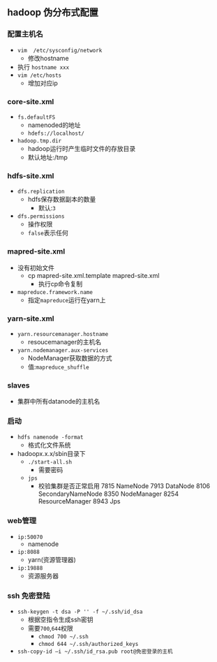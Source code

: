 ## hadoop 伪分布式配置

### 配置主机名
- `vim  /etc/sysconfig/network`
  - 修改hostname
- 执行 `hostname xxx`
- `vim /etc/hosts`
  - 增加对应ip
### core-site.xml
- `fs.defaultFS`
  - namenoded的地址
  - `hdefs://localhost/`
- `hadoop.tmp.dir`
  - hadoop运行时产生临时文件的存放目录
  - 默认地址:/tmp

### hdfs-site.xml
- `dfs.replication`
  - hdfs保存数据副本的数量
    - 默认:`3`
- `dfs.permissions`
  - 操作权限
  - `false`表示任何

###  mapred-site.xml
- 没有初始文件
  - cp mapred-site.xml.template mapred-site.xml
    - 执行cp命令复制
- `mapreduce.framework.name`
  - 指定`mapreduce`运行在yarn上

### yarn-site.xml
- `yarn.resourcemanager.hostname`
  - resoucemanager的主机名
- `yarn.nodemanager.aux-services`
  - NodeManager获取数据的方式
  - 值:`mapreduce_shuffle`

### slaves
- 集群中所有datanode的主机名

### 启动
- `hdfs namenode -format`
  - 格式化文件系统
- hadoopx.x.x/sbin目录下
  - `./start-all.sh`
    - 需要密码
  - `jps`
    - 校验集群是否正常启用
    7815 NameNode
    7913 DataNode
    8106 SecondaryNameNode
    8350 NodeManager
    8254 ResourceManager
    8943 Jps

### web管理
- `ip:50070`
  - namenode
- `ip:8088`
  - yarn(资源管理器)
- `ip:19888`
  - 资源服务器


### ssh 免密登陆
- `ssh-keygen -t dsa -P '' -f ~/.ssh/id_dsa`
  - 根据空指令生成ssh密钥
  - 需要`700`,`644`权限
    - `chmod 700 ~/.ssh`
    - `chmod 644 ~/.ssh/authorized_keys`
- `ssh-copy-id –i ~/.ssh/id_rsa.pub root@免密登录的主机`

